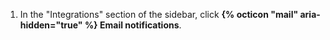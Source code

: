 1. In the "Integrations" section of the sidebar, click **{% octicon "mail" aria-hidden="true" %} Email notifications**.
